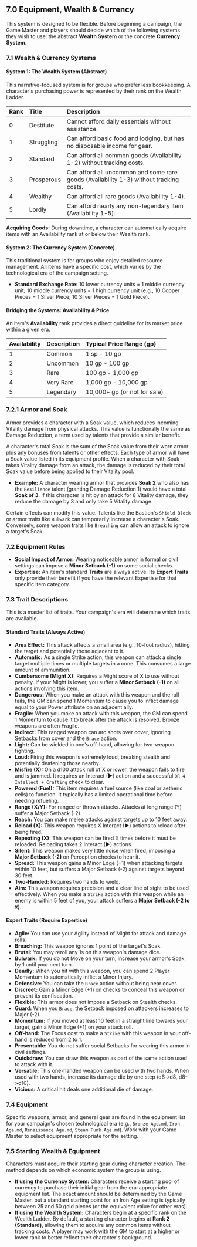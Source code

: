 ## 7.0 Equipment, Wealth & Currency
This system is designed to be flexible. Before beginning a campaign, the Game Master and players should decide which of the following systems they wish to use: the abstract **Wealth System** or the concrete **Currency System**.

### 7.1 Wealth & Currency Systems
#### **System 1: The Wealth System (Abstract)**
This narrative-focused system is for groups who prefer less bookkeeping. A character's purchasing power is represented by their rank on the Wealth Ladder.

| Rank | Title | Description |
| :--- | :--- | :--- |
| 0 | Destitute | Cannot afford daily essentials without assistance. |
| 1 | Struggling | Can afford basic food and lodging, but has no disposable income for gear. |
| 2 | Standard | Can afford all common goods (Availability 1-2) without tracking costs. |
| 3 | Prosperous | Can afford all uncommon and some rare goods (Availability 1-3) without tracking costs. |
| 4 | Wealthy | Can afford all rare goods (Availability 1-4). |
| 5 | Lordly | Can afford nearly any non-legendary item (Availability 1-5). |

**Acquiring Goods:** During downtime, a character can automatically acquire items with an Availability rank at or below their Wealth rank.

#### **System 2: The Currency System (Concrete)**
This traditional system is for groups who enjoy detailed resource management. All items have a specific cost, which varies by the technological era of the campaign setting.

* **Standard Exchange Rate:** 10 lower currency units = 1 middle currency unit; 10 middle currency units = 1 high currency unit (e.g., 10 Copper Pieces = 1 Silver Piece; 10 Silver Pieces = 1 Gold Piece).

#### **Bridging the Systems: Availability & Price**
An item's **Availability** rank provides a direct guideline for its market price within a given era.

| Availability | Description | Typical Price Range (gp) |
| :--- | :--- | :--- |
| 1 | Common | 1 sp - 10 gp |
| 2 | Uncommon | 10 gp - 100 gp |
| 3 | Rare | 100 gp - 1,000 gp |
| 4 | Very Rare | 1,000 gp - 10,000 gp |
| 5 | Legendary | 10,000+ gp (or not for sale) |

### 7.2.1 Armor and Soak

Armor provides a character with a Soak value, which reduces incoming Vitality damage from physical attacks. This value is functionally the same as Damage Reduction, a term used by talents that provide a similar benefit.

A character's total Soak is the sum of the Soak value from their worn armor plus any bonuses from talents or other effects. Each type of armor will have a Soak value listed in its equipment profile. When a character with Soak takes Vitality damage from an attack, the damage is reduced by their total Soak value before being applied to their Vitality pool.

* **Example:** A character wearing armor that provides **Soak 2** who also has the `Resilience` talent (granting Damage Reduction 1) would have a total **Soak of 3**. If this character is hit by an attack for 8 Vitality damage, they reduce the damage by 3 and only take 5 Vitality damage.

Certain effects can modify this value. Talents like the Bastion's `Shield Block` or armor traits like `Bulwark` can temporarily increase a character's Soak. Conversely, some weapon traits like `Breaching` can allow an attack to ignore a target's Soak.

### 7.2 Equipment Rules
* **Social Impact of Armor:** Wearing noticeable armor in formal or civil settings can impose a **Minor Setback (-1)** on some social checks.
* **Expertise:** An item's standard **Traits** are always active. Its **Expert Traits** only provide their benefit if you have the relevant Expertise for that specific item category.

### 7.3 Trait Descriptions
This is a master list of traits. Your campaign's era will determine which traits are available.

#### **Standard Traits (Always Active)**
* **Area Effect:** This attack affects a small area (e.g., 10-foot radius), hitting the target and potentially those adjacent to it.
* **Automatic:** As a single Strike action, this weapon can attack a single target multiple times or multiple targets in a cone. This consumes a large amount of ammunition.
* **Cumbersome (Might X):** Requires a Might score of X to use without penalty. If your Might is lower, you suffer a **Minor Setback (-1)** on all actions involving this item.
* **Dangerous:** When you make an attack with this weapon and the roll fails, the GM can spend 1 Momentum to cause you to inflict damage equal to your Power attribute on an adjacent ally.
* **Fragile:** When you make an attack with this weapon, the GM can spend 1 Momentum to cause it to break after the attack is resolved. Bronze weapons are often Fragile.
* **Indirect:** This ranged weapon can arc shots over cover, ignoring Setbacks from cover and the `Brace` action.
* **Light:** Can be wielded in one's off-hand, allowing for two-weapon fighting.
* **Loud:** Firing this weapon is extremely loud, breaking stealth and potentially deafening those nearby.
* **Misfire (X):** On a d100 attack roll of X or lower, the weapon fails to fire and is jammed. It requires an Interact (►) action and a successful `DR 4` `Intellect + Crafting` check to clear.
* **Powered (Fuel):** This item requires a fuel source (like coal or aetheric cells) to function. It typically has a limited operational time before needing refueling.
* **Range (X/Y):** For ranged or thrown attacks. Attacks at long range (Y) suffer a Major Setback (-2).
* **Reach:** You can make melee attacks against targets up to 10 feet away.
* **Reload (X):** This weapon requires X Interact (►) actions to reload after being fired.
* **Repeating (X):** This weapon can be fired X times before it must be reloaded. Reloading takes 2 Interact (►) actions.
* **Silent:** This weapon makes very little noise when fired, imposing a **Major Setback (-2)** on Perception checks to hear it.
* **Spread:** This weapon gains a Minor Edge (+1) when attacking targets within 10 feet, but suffers a Major Setback (-2) against targets beyond 30 feet.
* **Two-Handed:** Requires two hands to wield.
* **Aim:** This weapon requires precision and a clear line of sight to be used effectively. When you make a `Strike` action with this weapon while an enemy is within 5 feet of you, your attack suffers a **Major Setback (-2 to x)**.

#### **Expert Traits (Require Expertise)**
* **Agile:** You can use your Agility instead of Might for attack and damage rolls.
* **Breaching:** This weapon ignores 1 point of the target's Soak.
* **Brutal:** You may reroll any 1s on this weapon's damage dice.
* **Bulwark:** If you do not Move on your turn, increase your armor's Soak by 1 until your next turn.
* **Deadly:** When you hit with this weapon, you can spend 2 Player Momentum to automatically inflict a Minor Injury.
* **Defensive:** You can take the `Brace` action without being near cover.
* **Discreet:** Gain a Minor Edge (+1) on checks to conceal this weapon or prevent its confiscation.
* **Flexible:** This armor does not impose a Setback on Stealth checks.
* **Guard:** When you `Brace`, the Setback imposed on attackers increases to Major (-2).
* **Momentum:** If you moved at least 10 feet in a straight line towards your target, gain a Minor Edge (+1) on your attack roll.
* **Off-hand:** The Focus cost to make a `Strike` with this weapon in your off-hand is reduced from 2 to 1.
* **Presentable:** You do not suffer social Setbacks for wearing this armor in civil settings.
* **Quickdraw:** You can draw this weapon as part of the same action used to attack with it.
* **Versatile:** This one-handed weapon can be used with two hands. When used with two hands, increase its damage die by one step (d6->d8, d8->d10).
* **Vicious:** A critical hit deals one additional die of damage.

### 7.4 Equipment
Specific weapons, armor, and general gear are found in the equipment list for your campaign's chosen technological era (e.g., `Bronze Age.md`, `Iron Age.md`, `Renaissance Age.md`, `Steam Punk Age.md`). Work with your Game Master to select equipment appropriate for the setting.

### 7.5 Starting Wealth & Equipment
Characters must acquire their starting gear during character creation. The method depends on which economic system the group is using.

* **If using the Currency System:** Characters receive a starting pool of currency to purchase their initial gear from the era-appropriate equipment list. The exact amount should be determined by the Game Master, but a standard starting point for an Iron Age setting is typically between 25 and 50 gold pieces (or the equivalent value for other eras).
* **If using the Wealth System:** Characters begin at a specific rank on the Wealth Ladder. By default, a starting character begins at **Rank 2 (Standard)**, allowing them to acquire any common items without tracking costs. A player may work with the GM to start at a higher or lower rank to better reflect their character's background.